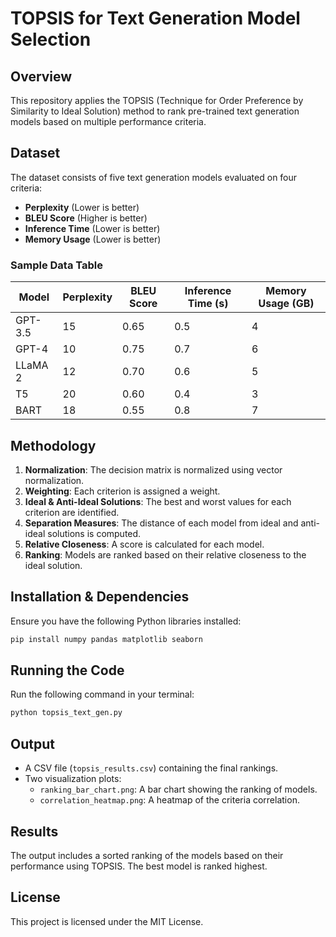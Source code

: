 # TOPSIS for Text Generation Model Selection

## Overview
This repository applies the TOPSIS (Technique for Order Preference by Similarity to Ideal Solution) method to rank pre-trained text generation models based on multiple performance criteria.

## Dataset
The dataset consists of five text generation models evaluated on four criteria:
- **Perplexity** (Lower is better)
- **BLEU Score** (Higher is better)
- **Inference Time** (Lower is better)
- **Memory Usage** (Lower is better)

### Sample Data Table
| Model    | Perplexity | BLEU Score | Inference Time (s) | Memory Usage (GB) |
|----------|------------|------------|------------------|----------------|
| GPT-3.5  | 15         | 0.65       | 0.5              | 4              |
| GPT-4    | 10         | 0.75       | 0.7              | 6              |
| LLaMA 2  | 12         | 0.70       | 0.6              | 5              |
| T5       | 20         | 0.60       | 0.4              | 3              |
| BART     | 18         | 0.55       | 0.8              | 7              |

## Methodology
1. **Normalization**: The decision matrix is normalized using vector normalization.
2. **Weighting**: Each criterion is assigned a weight.
3. **Ideal & Anti-Ideal Solutions**: The best and worst values for each criterion are identified.
4. **Separation Measures**: The distance of each model from ideal and anti-ideal solutions is computed.
5. **Relative Closeness**: A score is calculated for each model.
6. **Ranking**: Models are ranked based on their relative closeness to the ideal solution.

## Installation & Dependencies
Ensure you have the following Python libraries installed:
```bash
pip install numpy pandas matplotlib seaborn
```

## Running the Code
Run the following command in your terminal:
```bash
python topsis_text_gen.py
```

## Output
- A CSV file (`topsis_results.csv`) containing the final rankings.
- Two visualization plots:
  - `ranking_bar_chart.png`: A bar chart showing the ranking of models.
  - `correlation_heatmap.png`: A heatmap of the criteria correlation.

## Results
The output includes a sorted ranking of the models based on their performance using TOPSIS. The best model is ranked highest.

## License
This project is licensed under the MIT License.
